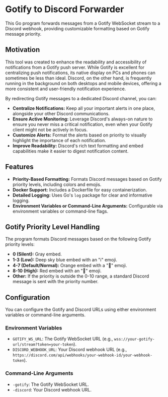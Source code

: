 # Gotify to Discord Forwarder
This Go program forwards messages from a Gotify WebSocket stream to a Discord webhook, providing customizable formatting based on Gotify message priority.

## Motivation
This tool was created to enhance the readability and accessibility of notifications from a Gotify push server. While Gotify is excellent for centralizing push notifications, its native display on PCs and phones can sometimes be less than ideal. Discord, on the other hand, is frequently running in the background on both desktops and mobile devices, offering a more consistent and user-friendly notification experience.

By redirecting Gotify messages to a dedicated Discord channel, you can:

* **Centralize Notifications:** Keep all your important alerts in one place, alongside your other Discord communications.
* **Ensure Active Monitoring:** Leverage Discord's always-on nature to ensure you never miss a critical notification, even when your Gotify client might not be actively in focus.
* **Customize Alerts:** Format the alerts based on priority to visually highlight the importance of each notification.
* **Improve Readability:** Discord's rich text formatting and embed capabilities make it easier to digest notification content.

## Features
* **Priority-Based Formatting:** Formats Discord messages based on Gotify priority levels, including colors and emojis.
* **Docker Support:** Includes a Dockerfile for easy containerization.
* **Detailed Logging:** Uses Go's `log` package for clear and informative logging.
* **Environment Variables or Command-Line Arguments:** Configurable via environment variables or command-line flags.

## Gotify Priority Level Handling
The program formats Discord messages based on the following Gotify priority levels:

* **0 (Silent):** Gray embed.
* **1-3 (Low):** Deep sky blue embed with an "ℹ️" emoji.
* **4-7 (Default/Normal):** Orange embed with a "🔔" emoji.
* **8-10 (High):** Red embed with an "🚨" emoji.
* **Other:** If the priority is outside the 0-10 range, a standard Discord message is sent with the priority number.

## Configuration
You can configure the Gotify and Discord URLs using either environment variables or command-line arguments.

### Environment Variables
* `GOTIFY_WS_URL`: The Gotify WebSocket URL (e.g., `wss://your-gotify-url/stream?token=your-token`).
* `DISCORD_WEBHOOK_URL`: Your Discord webhook URL (e.g., `https://discord.com/api/webhooks/your-webhook-id/your-webhook-token`).

### Command-Line Arguments
* `-gotify`: The Gotify WebSocket URL.
* `-discord`: Your Discord webhook URL.
